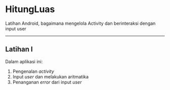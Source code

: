 # HitungLuas
Latihan Android, bagaimana mengelola Activity dan berinteraksi dengan input user

---
## Latihan I

Dalam aplikasi ini:

1. Pengenalan *activity*
2. Input *user* dan melakukan aritmatika
3. Penanganan *error* dari input *user*
